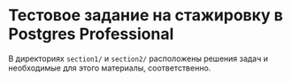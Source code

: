 # Тестовое задание на стажировку в Postgres Professional

В директориях `section1/` и `section2/` расположены решения 
задач и необходимые для этого материалы, соответственно.
